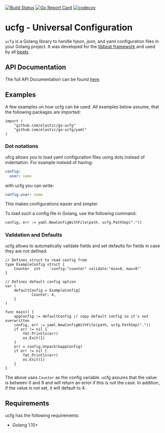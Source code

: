 [![Build Status](https://beats-ci.elastic.co/job/Library/job/go-ucfg-mbp/job/master/badge/icon)](https://beats-ci.elastic.co/job/Library/job/go-ucfg-mbp/job/master/)
[![Go Report
Card](https://goreportcard.com/badge/github.com/elastic/go-ucfg)](https://goreportcard.com/report/github.com/elastic/go-ucfg)
[![codecov](https://codecov.io/gh/elastic/go-ucfg/branch/master/graph/badge.svg)](https://codecov.io/gh/elastic/go-ucfg)


# ucfg - Universal Configuration

`ucfg` is a Golang library to handle hjson, json, and yaml configuration files in your Golang project. It was developed for the [libbeat framework](https://github.com/elastic/beats/tree/master/libbeat) and used by all [beats](https://github.com/elastic/beats).


## API Documentation

The full API Documentation can be found [here](https://godoc.org/github.com/elastic/go-ucfg).

## Examples

A few examples on how ucfg can be used. All examples below assume, that the following packages are imported:

```golang
import (
	"github.com/elastic/go-ucfg"
	"github.com/elastic/go-ucfg/yaml"
)
```

### Dot notations

ufcg allows you to load yaml configuration files using dots instead of indentation. For example instead of having:

```yaml
config:
  user: name
```

with ucfg you can write:

```yaml
config.user: name
```

This makes configurations easier and simpler.

To load such a config file in Golang, use the following command:

```golang
config, err := yaml.NewConfigWithFile(path, ucfg.PathSep("."))
```



### Validation and Defaults

ucfg allows to automatically validate fields and set defaults for fields in case they are not defined.


```golang
// Defines struct to read config from
type ExampleConfig struct {
    Counter  int 	`config:"counter" validate:"min=0, max=9"`
}

// Defines default config option
var (
    defaultConfig = ExampleConfig{
		    Counter: 4,
    }
)

func main() {
    appConfig := defaultConfig // copy default config so it's not overwritten
    config, err := yaml.NewConfigWithFile(path, ucfg.PathSep("."))
    if err != nil {
        fmt.Println(err)
        os.Exit(1)
    }
    err = config.Unpack(&appConfig)
    if err != nil {
        fmt.Println(err)
        os.Exit(1)
    }
}
```

The above uses `Counter` as the config variable. ucfg assures that the value is between 0 and 9 and will return an error if this is not the case. In addition, if the value is not set, it will default to 4.


## Requirements

ucfg has the following requirements:

* Golang 1.10+

